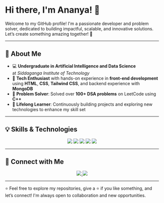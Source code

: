 # Hi there, I'm Ananya! 👋

Welcome to my GitHub profile! I'm a passionate developer and problem solver, dedicated to building impactful, scalable, and innovative solutions. Let’s create something amazing together! 🚀

---

## 🚀 About Me

- 💻 **Undergraduate in Artificial Intelligence and Data Science**  
  at *Siddaganga Institute of Technology*
- 🌟 **Tech Enthusiast** with hands-on experience in **front-end development** using **HTML**, **CSS**, **Tailwind CSS**, and backend experience with **MongoDB**
- 🧩 **Problem Solver**: Solved over **100+ DSA problems** on LeetCode using **C++**
- 🎯 **Lifelong Learner**: Continuously building projects and exploring new technologies to enhance my skill set

---

## 💡 Skills & Technologies

<p align="center">
  <img src="https://img.shields.io/badge/C++-00599C?style=for-the-badge&logo=c%2B%2B&logoColor=white" />
  <img src="https://img.shields.io/badge/HTML5-E34F26?style=for-the-badge&logo=html5&logoColor=white" />
  <img src="https://img.shields.io/badge/CSS3-1572B6?style=for-the-badge&logo=css3&logoColor=white" />
  <img src="https://img.shields.io/badge/Tailwind_CSS-06B6D4?style=for-the-badge&logo=tailwindcss&logoColor=white" />
  <img src="https://img.shields.io/badge/MongoDB-4EA94B?style=for-the-badge&logo=mongodb&logoColor=white" />
</p>

---

## 🔗 Connect with Me

<p align="center">
  <a href="https://www.linkedin.com/in/ananyamahendrakar/">
    <img src="https://img.shields.io/badge/LinkedIn-0077B5?style=for-the-badge&logo=linkedin&logoColor=white" />
  </a>
  <a href="https://leetcode.com/u/Ananya_Mahendrakar/">
    <img src="https://img.shields.io/badge/LeetCode-FFA116?style=for-the-badge&logo=leetcode&logoColor=black" />
  </a>
</p>

---

⭐️ Feel free to explore my repositories, give a ⭐ if you like something, and let’s connect! I'm always open to collaboration and new opportunities.
